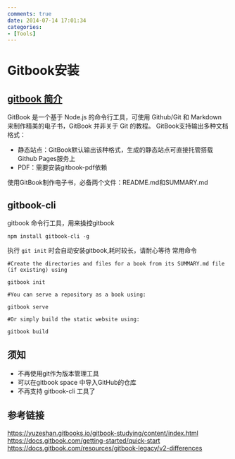 ```yaml
---
comments: true
date: 2014-07-14 17:01:34
categories:
- [Tools]
---
```

# Gitbook安装

## [gitbook 简介](https://baike.baidu.com/item/GitBook)
GitBook 是一个基于 Node.js 的命令行工具，可使用 Github/Git 和 Markdown 来制作精美的电子书，GitBook 并非关于 Git 的教程。
GitBook支持输出多种文档格式：

- 静态站点：GitBook默认输出该种格式，生成的静态站点可直接托管搭载Github Pages服务上
- PDF：需要安装gitbook-pdf依赖

使用GitBook制作电子书，必备两个文件：README.md和SUMMARY.md 
## gitbook-cli

gitbook 命令行工具，用来操控gitbook
```shell
npm install gitbook-cli -g
```
执行 `git init` 时会自动安装gitbook,耗时较长，请耐心等待
常用命令
```shell
#Create the directories and files for a book from its SUMMARY.md file (if existing) using

gitbook init

#You can serve a repository as a book using:

gitbook serve

#Or simply build the static website using:

gitbook build
```
## 须知
- 不再使用git作为版本管理工具
- 可以在gitbook space 中导入GitHub的仓库
- 不再支持 gitbook-cli 工具了

## 参考链接
https://yuzeshan.gitbooks.io/gitbook-studying/content/index.html
https://docs.gitbook.com/getting-started/quick-start
https://docs.gitbook.com/resources/gitbook-legacy/v2-differences

